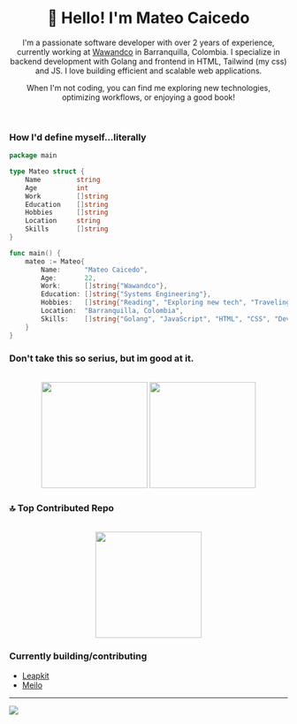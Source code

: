 

<h1 align="center">👋 Hello! I'm Mateo Caicedo</h1>

<p align="center">
I'm a passionate software developer with over 2 years of experience, currently working at <a href="https://wawand.co">Wawandco</a> in Barranquilla, Colombia. I specialize in backend development with Golang and frontend in HTML, Tailwind (my css) and JS. I love building efficient and scalable web applications.
</p>
<p align="center"> 
When I'm not coding, you can find me exploring new technologies, optimizing workflows, or enjoying a good book!
</p>

<div align="center">
  
</div>
<br>

<h3>How I'd define myself...literally</h3>

 ```go
 package main

 type Mateo struct {
     Name         string
     Age          int
     Work         []string
     Education    []string
     Hobbies      []string
     Location     string
     Skills       []string
 }

 func main() {
     mateo := Mateo{
         Name:      "Mateo Caicedo",
         Age:       22,
         Work:      []string{"Wawandco"},
         Education: []string{"Systems Engineering"},
         Hobbies:   []string{"Reading", "Exploring new tech", "Traveling", "Sports (Soccer)", "Music"},
         Location:  "Barranquilla, Colombia",
         Skills:    []string{"Golang", "JavaScript", "HTML", "CSS", "DevOps", "React"},
     }
 }

```

<h3>Don't take this so serius, but im good at it.</h3>
<p align="center">
  <br/>
   <img  src="https://github-readme-streak-stats.herokuapp.com/?user=MateoCaicedoW&theme=dark&hide_border=false" height="192px"/>
   <img  src="https://github-readme-stats.vercel.app/api/top-langs/?username=MateoCaicedoW&theme=dark&hide_border=false&include_all_commits=true&count_private=true&layout=compact" height="192px"/>
</p>



### 🔝 Top Contributed Repo
<p align="center">
  <br/>
   <img  src="https://github-contributor-stats.vercel.app/api?username=MateoCaicedoW&limit=5&theme=dark&combine_all_yearly_contributions=true" height="192px"/>
</p>

### Currently building/contributing
- [Leapkit](https://leapkit.dev/)
- [Meilo](https://github.com/wawandco/meilo)


---
[![](https://visitcount.itsvg.in/api?id=MateoCaicedoW&icon=0&color=0)](https://visitcount.itsvg.in)
